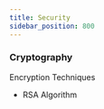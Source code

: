 ```yaml
---
title: Security
sidebar_position: 800
---
```


### Cryptography

Encryption Techniques
- RSA Algorithm

